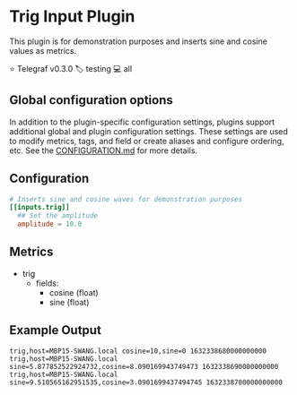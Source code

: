 # Trig Input Plugin

This plugin is for demonstration purposes and inserts sine and cosine values
as metrics.

⭐ Telegraf v0.3.0
🏷️ testing
💻 all

## Global configuration options <!-- @/docs/includes/plugin_config.md -->

In addition to the plugin-specific configuration settings, plugins support
additional global and plugin configuration settings. These settings are used to
modify metrics, tags, and field or create aliases and configure ordering, etc.
See the [CONFIGURATION.md][CONFIGURATION.md] for more details.

[CONFIGURATION.md]: ../../../docs/CONFIGURATION.md#plugins

## Configuration

```toml @sample.conf
# Inserts sine and cosine waves for demonstration purposes
[[inputs.trig]]
  ## Set the amplitude
  amplitude = 10.0
```

## Metrics

- trig
  - fields:
    - cosine (float)
    - sine (float)

## Example Output

```text
trig,host=MBP15-SWANG.local cosine=10,sine=0 1632338680000000000
trig,host=MBP15-SWANG.local sine=5.877852522924732,cosine=8.090169943749473 1632338690000000000
trig,host=MBP15-SWANG.local sine=9.510565162951535,cosine=3.0901699437494745 1632338700000000000
```
